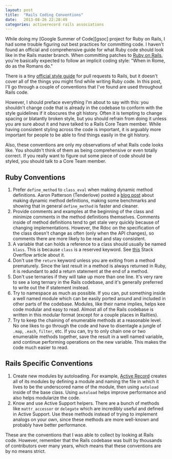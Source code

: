 ```yaml
---
layout: post
title:  "Rails Coding Conventions"
date:   2013-08-26 22:28:49
categories: activerecord rails associations
---
```


While doing my [Google Summer of Code][gsoc] project for Ruby on Rails, I had some trouble figuring out best practices for committing code. I haven't found an official and comprehensive guide for what Ruby code should look like in the Rails master branch. When committing patches to [Ruby on Rails][railsgithub], you're basically expected to follow an implicit coding style: "When in Rome, do as the Romans do."

There is a tiny [official style guide][styleguide] for pull requests to Rails, but it doesn't cover all of the things you might find while writing Ruby code. In this post, I'll go through a couple of conventions that I've found are used throughout Rails code.

However, I should preface everything I'm about to say with this: you shouldn't change code that is already in the codebase to conform with the style guidelines if it obscures the git history. Often it is tempting to change spacing or blatantly broken style, but you should refrain from doing it unless you are sure about it and have talked to a Rails Core Team member. While having consistent styling across the code is important, it is arguably more important for people to be able to find things easily in the git history.

Also, these conventions are only my observations of what Rails code looks like. You shouldn't think of them as being comprehensive or even totally correct. If you really want to figure out some piece of code should be styled, you should talk to a Core Team member.

## Ruby Conventions

1. Prefer `define_method` to `class_eval` when making dynamic method definitions. Aaron Patterson (Tenderlove) posted a [blog post][tenderlovemethoddef] about making dynamic method definitions, making some benchmarks and showing that in general `define_method` is faster and cleaner.
2. Provide comments and examples at the beginning of the class and minimize comments in the method definitions themselves. Comments inside of method definitions tend to get stale very quickly because of changing implementations. However, the Rdoc on the specification of the class doesn't change as often (only when the API changes), so comments there are more likely to be read and stay consistent.
3. A variable that can holds a reference to a class should usually be named `klass`. This is because `class` is a reserved keyword. See [this][klassdefinition] Stack Overflow article about it.
4. Don't use the `return` keyword unless you are exiting from a method prematurely. Since the last result in a method is always returned in Ruby, it is redundant to add a return statement at the end of a method.
5. Don't use ternaries if they will take up more than one line. It's very rare to see a long ternary in the Rails codebase, and it's generally preferred to write out the if statement instead.
6. Try to namespace as much as possible. If you can, put something inside a well named module which can be easily ported around and included in other parts of the codebase. Modules, like their name implies, helps kee code modular and easy to read. Almost all of the Rails codebase is written in this modular format (except for a couple places in Railties).
7. Try to keep the chaining of enumerable methods at a reasonable level. No one likes to go through the code and have to disentagle a jungle of `.map`, `.each`, `filter`, etc. If you can, try to only chain one or two enumerable methods together, save the result in a well named variable, and continue performing operations on the new variable. This makes the code much easier to read.

## Rails Specific Conventions

1. Create new modules by autoloading. For example, [Active Record][activerecorddef] creates all of its modules by defining a module and naming the file in which it lives to be the underscored name of the module, then using `autoload` inside of the base class. Using `autoload` helps improve performance and also helps modularize the code.
2. Know and use Active Support helpers. There are a bunch of methods like `mattr_accessor` or `delegate` which are incredibly useful and defined in Active Support. Use these methods instead of trying to implement analogs on your own, since these methods are more well-known and probably have better performance.

These are the conventions that I was able to collect by looking at Rails code. However, remember that the Rails codebase was built by thousands of contributors over many years, which means that these conventions are by no means strict.

[railsgithub]: https://github.com/rails/rails
[styleguide]: http://edgeguides.rubyonrails.org/contributing_to_ruby_on_rails.html#follow-the-coding-conventions
[tenderlovemethoddef]: http://tenderlovemaking.com/2013/03/03/dynamic_method_definitions.html
[activerecorddef]: https://github.com/rails/rails/blob/master/activerecord/lib/active_record.rb
[klassdefinition]: http://stackoverflow.com/questions/4299289/what-is-the-difference-between-class-and-klass-in-ruby
